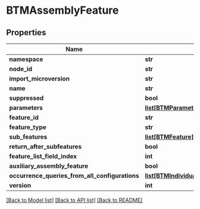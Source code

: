 # BTMAssemblyFeature

## Properties
Name | Type | Description | Notes
------------ | ------------- | ------------- | -------------
**namespace** | **str** |  | [optional] 
**node_id** | **str** |  | [optional] 
**import_microversion** | **str** |  | [optional] 
**name** | **str** |  | [optional] 
**suppressed** | **bool** |  | [optional] 
**parameters** | [**list[BTMParameter]**](BTMParameter.md) |  | [optional] 
**feature_id** | **str** |  | [optional] 
**feature_type** | **str** |  | [optional] 
**sub_features** | [**list[BTMFeature]**](BTMFeature.md) |  | [optional] 
**return_after_subfeatures** | **bool** |  | [optional] 
**feature_list_field_index** | **int** |  | [optional] 
**auxiliary_assembly_feature** | **bool** |  | [optional] 
**occurrence_queries_from_all_configurations** | [**list[BTMIndividualQueryWithOccurrenceBase]**](BTMIndividualQueryWithOccurrenceBase.md) |  | [optional] 
**version** | **int** |  | [optional] 

[[Back to Model list]](../README.md#documentation-for-models) [[Back to API list]](../README.md#documentation-for-api-endpoints) [[Back to README]](../README.md)


